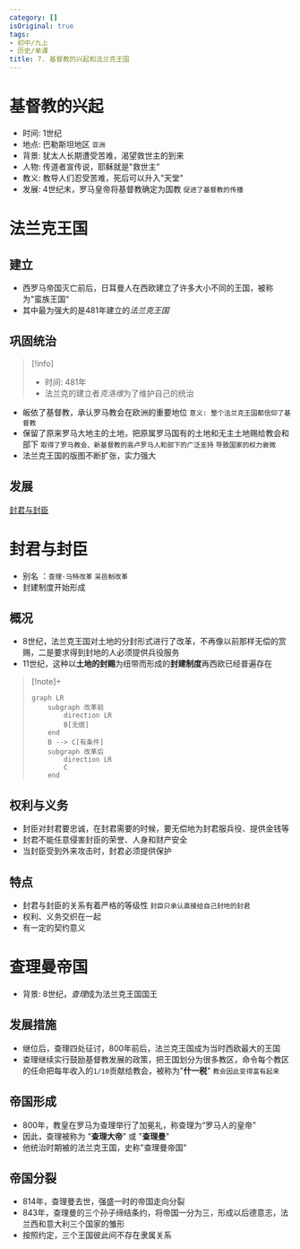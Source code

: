 ```yaml
---
category: []
isOriginal: true
tags:
- 初中/九上
- 历史/单课
title: 7. 基督教的兴起和法兰克王国
---
```

# 基督教的兴起
- 时间: 1世纪
- 地点: 巴勒斯坦地区 `亚洲`
- 背景: 犹太人长期遭受苦难，渴望救世主的到来
- 人物: 传道者宣传说，耶稣就是"救世主"
- 教义: 教导人们忍受苦难，死后可以升入"天堂"
- 发展: 4世纪末，罗马皇帝将基督教确定为国教 `促进了基督教的传播`
# 法兰克王国
## 建立
- 西罗马帝国灭亡前后，日耳曼人在西欧建立了许多大小不同的王国，被称为"蛮族王国"
- 其中最为强大的是481年建立的*法兰克王国*
## 巩固统治
> [!info] 
> - 时间: 481年
> - 法兰克的建立者*克洛维*为了维护自己的统治

- 皈依了基督教，承认罗马教会在欧洲的重要地位 `意义: 整个法兰克王国都信仰了基督教`
- 保留了原来罗马大地主的土地，把原属罗马国有的土地和无主土地赐给教会和部下 `取得了罗马教会、新基督教的高卢罗马人和部下的广泛支持` `导致国家的权力衰微`
- 法兰克王国的版图不断扩张，实力强大
## 发展
[封君与封臣](#封君与封臣)
# 封君与封臣
- 别名 ：`查理·马特改革` `采邑制改革`
- 封建制度开始形成
## 概况
- 8世纪，法兰克王国对土地的分封形式进行了改革，不再像以前那样无偿的赏赐，二是要求得到封地的人必须提供兵役服务 
- 11世纪，这种以**土地的封赐**为纽带而形成的**封建制度**再西欧已经普遍存在
> [!note]+
> ```mermaid
> graph LR
>     subgraph 改革前
>         direction LR
>         B[无偿]
>     end
>     B --> C[有条件]
>     subgraph 改革后
>         direction LR
>         C
>     end
> ```

## 权利与义务
- 封臣对封君要忠诚，在封君需要的时候，要无偿地为封君服兵役、提供金钱等
- 封君不能任意侵害封臣的荣誉、人身和财产安全
- 当封臣受到外来攻击时，封君必须提供保护
## 特点
- 封君与封臣的关系有着严格的等级性 `封臣只承认直接给自己封地的封君`
- 权利、义务交织在一起
- 有一定的契约意义
# 查理曼帝国
- 背景: 8世纪，*查理*成为法兰克王国国王
## 发展措施
- 继位后，查理四处征讨，800年前后，法兰克王国成为当时西欧最大的王国
- 查理继续实行鼓励基督教发展的政策，把王国划分为很多教区，命令每个教区的任命把每年收入的`1/10`贡献给教会，被称为"**什一税**" `教会因此变得富有起来`
## 帝国形成
- 800年，教皇在罗马为查理举行了加冕礼，称查理为“罗马人的皇帝”
- 因此，查理被称为 "**查理大帝**" 或 "**查理曼**"
- 他统治时期被的法兰克王国，史称"查理曼帝国"
## 帝国分裂
- 814年，查理曼去世，强盛一时的帝国走向分裂
- 843年，查理曼的三个孙子缔结条约，将帝国一分为三，形成以后德意志，法兰西和意大利三个国家的雏形
- 按照约定，三个王国彼此间不存在隶属关系